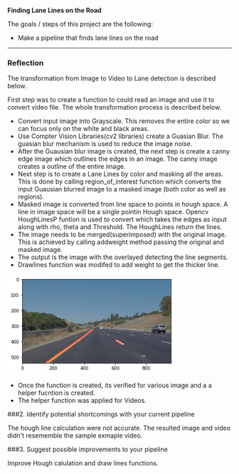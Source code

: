 **Finding Lane Lines on the Road**

The goals / steps of this project are the following:
* Make a pipeline that finds lane lines on the road

[//]: # (Image References)

[image1]: ./converted_image.png "Grayscale"

[image2]: ./white.mp4

[image3]: ./yellow.mp4

---

### Reflection

The transformation from Image to Video to Lane detection is described below.

First step was to create a function to could read an image and use it to convert video file. The whole transformation process is described below.

* Convert input image into Grayscale. This removes the entire color so we can focus only on the white and black areas. 
* Use Compter Vision Libraries(cv2 libraries) create a Guasian Blur. The guasian blur mechanism is used to reduce the image noise.
* After the Guausian blur image is created, the next step is create a canny edge image which outlines the edges in an image. The canny image creates a outline of the entire image.
* Next step is to create a Lane Lines by color and masking all the areas. This is done by calling region_of_interest function which converts the input Guausian blurred image to a masked image (both color as well as regions).
* Masked image is converted from line space to points in hough space. A line in image space will be a single pointin Hough space. Opencv HoughLinesP funtion is used to convert which takes the edges as input along with rho, theta and Threshold. The HoughLines return the lines. 
* The image needs to be merged(superimposed) with the original image. This is achieved by calling addweight method passing the original and masked image.
* The output is the image with the overlayed detecting the line segments.
* Drawlines function was modifed to add weight to get the thicker line.

![alt text][image1]

* Once the function is created, its verified for various image and a a helper fucntion is created.
* The helper function was applied for Videos.

[image2]: ./white.mp4

[image3]: ./yellow.mp4


###2. Identify potential shortcomings with your current pipeline

The hough line calculation were not accurate. The resulted image and video didn't resememble the sample exmaple video. 

###3. Suggest possible improvements to your pipeline

Improve Hough calulation and draw lines functions.
